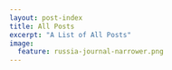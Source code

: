 ```yaml
---
layout: post-index
title: All Posts
excerpt: "A List of All Posts"
image:
  feature: russia-journal-narrower.png
---
```

